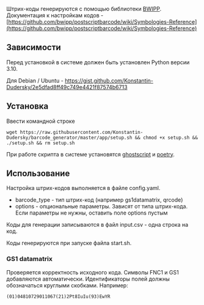 Штрих-коды генерируются с помощью библиотеки [BWIPP](https://github.com/bwipp/postscriptbarcode). Документация к настройкам кодов - [https://github.com/bwipp/postscriptbarcode/wiki/Symbologies-Reference](https://github.com/bwipp/postscriptbarcode/wiki/Symbologies-Reference)

## Зависимости

Перед установкой в системе должен быть установлен Python версии 3.10.

Для Debian / Ubuntu - https://gist.github.com/Konstantin-Dudersky/2e5dfad8ff49c749e4421f87574b6713

## Установка

Ввести командной строке

    wget https://raw.githubusercontent.com/Konstantin-Dudersky/barcode_generator/master/app/setup.sh && chmod +x setup.sh && ./setup.sh && rm setup.sh

При работе скрипта в системе установятся [ghostscript](https://www.ghostscript.com/) и [poetry](https://python-poetry.org/).

## Использование

Настройка штрих-кодов выполняется в файле config.yaml. 

- barcode_type - тип штрих-код (например gs1datamatrix, qrcode)
- options - опциональные параметры. Зависят от типа штрих-кода. Если параметры не нужны, оставить поле options пустым

Коды для генерации записываются в файл input.csv - одна строка на код.

Коды генерируются при запуске файла start.sh.

### GS1 datamatrix

Проверяется корректность исходного кода. Символы FNC1 и GS1 добавляются автоматически. Идентификаторы полей должны обозначаться круглыми скобками. Например:

    (01)04810729011067(21)2Pt8IuIu(93)EwYR